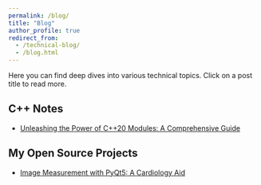 ```yaml
---
permalink: /blog/
title: "Blog"
author_profile: true
redirect_from: 
  - /technical-blog/
  - /blog.html
---
```



Here you can find deep dives into various technical topics. Click on a post title to read more.

## C++ Notes
- [Unleashing the Power of C++20 Modules: A Comprehensive Guide](/blog/cplusplus20_modules)

## My Open Source Projects
- [Image Measurement with PyQt5: A Cardiology Aid](/blog/pyqt5_image_measurer)
